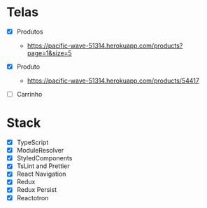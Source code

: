 

# Telas
- [x] Produtos
  -  https://pacific-wave-51314.herokuapp.com/products?page=1&size=5
- [x] Produto
  - https://pacific-wave-51314.herokuapp.com/products/54417  
- [ ] Carrinho
  

# Stack
- [x] TypeScript
- [x] ModuleResolver
- [x] StyledComponents
- [x] TsLint and Prettier
- [x] React Navigation
- [x] Redux
- [x] Redux Persist
- [x] Reactotron
